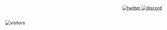 <br>
<div align="right">
  <a href="https://twitter.com/headpatmonster">
    <img alt="twitter" src="https://github.com/kgpdx/kgpdx/blob/main/assets/icons8-twitter-50.png"/>
  </a>
  <a href="https://discord.gg/omggames">
    <img alt="discord" src="https://github.com/kgpdx/kgpdx/blob/main/assets/icons8-discord-50.png"/>
  </a>
</div>
<br>

![visitors](https://counter.headpatmonster.repl.co/get?theme=asoul)
